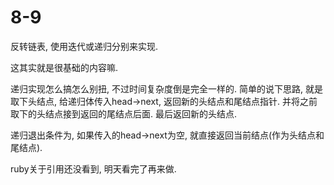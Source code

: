 # 8-9

反转链表, 使用迭代或递归分别来实现.

这其实就是很基础的内容嘛.

递归实现怎么搞怎么别扭, 不过时间复杂度倒是完全一样的.
简单的说下思路, 就是
取下头结点, 给递归体传入head->next, 返回新的头结点和尾结点指针.
并将之前取下的头结点接到返回的尾结点后面.
最后返回新的头结点.

递归退出条件为, 如果传入的head->next为空, 就直接返回当前结点(作为头结点和尾结点).

ruby关于引用还没看到, 明天看完了再来做.